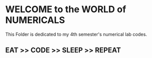 # WELCOME to the WORLD of NUMERICALS
This Folder is dedicated to my 4th semester's numerical lab codes.

## EAT >> CODE >> SLEEP >> REPEAT
